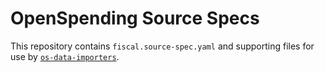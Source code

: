 # OpenSpending Source Specs

This repository contains `fiscal.source-spec.yaml` and supporting files for use by [`os-data-importers`](https://github.com/openspending/os-data-importers).
